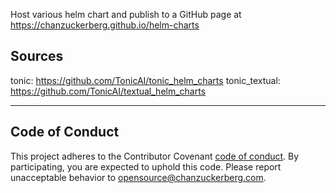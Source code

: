 Host various helm chart and publish to a GitHub page at https://chanzuckerberg.github.io/helm-charts

## Sources
tonic: https://github.com/TonicAI/tonic_helm_charts
tonic_textual: https://github.com/TonicAI/textual_helm_charts

---

## Code of Conduct

This project adheres to the Contributor Covenant [code of conduct](https://github.com/chanzuckerberg/.github/blob/master/CODE_OF_CONDUCT.md).
By participating, you are expected to uphold this code.
Please report unacceptable behavior to [opensource@chanzuckerberg.com](mailto:opensource@chanzuckerberg.com).
